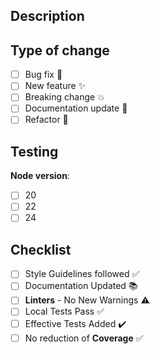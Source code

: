 ## Description

<!--
Clearly explain **what** changes you made and **why** they were needed.

Start with a brief summary of the change and its motivation, linking to any relevant issue(s).
Explain the context or problem being solved, the approach taken, and any dependencies introduced.

Focus on *what* and *why* rather than *how*, but you can briefly note implementation details if they help reviewers understand the impact.

Example: Added a reusable Button component to unify UI styling and improve accessibility across forms.

Fixes #(issue)
-->

## Type of change

-   [ ] Bug fix 🐞
-   [ ] New feature ✨
-   [ ] Breaking change 💥
-   [ ] Documentation update 📖
-   [ ] Refactor 🔧

## Testing

<!--
Describe how you verified your changes work and steps for reviewers to confirm. 🧪

	•	Automated tests – npm run test
	•	Manual verification – e.g., CLI or web interface actions
	•	Local GitHub Actions – act pull_request

For example:

	Run npm run test → All tests pass.
    Open the web UI → Click “Create Token” → See the new confirmation banner.

(If fixing a bug, reference the issue for reproduction steps and explain how the fix resolves it.)

### Test Results (if any)
-->

**Node version**:

-   [ ] 20
-   [ ] 22
-   [ ] 24

## Checklist

-   [ ] Style Guidelines followed ✅
-   [ ] Documentation Updated 📚
-   [ ] **Linters** - No New Warnings ⚠️
-   [ ] Local Tests Pass ✅
-   [ ] Effective Tests Added ✔️
-   [ ] No reduction of **Coverage** ✅
